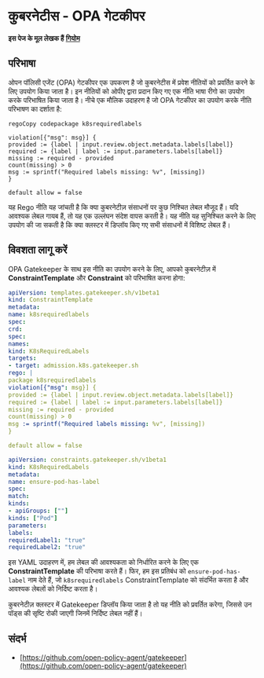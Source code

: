 # कुबरनेटीस - OPA गेटकीपर

**इस पेज के मूल लेखक हैं** [**गियोम**](https://www.linkedin.com/in/guillaume-chapela-ab4b9a196)

## परिभाषा

ओपन पॉलिसी एजेंट (OPA) गेटकीपर एक उपकरण है जो कुबरनेटीस में प्रवेश नीतियों को प्रवर्तित करने के लिए उपयोग किया जाता है। इन नीतियों को ओपीए द्वारा प्रदान किए गए एक नीति भाषा रीगो का उपयोग करके परिभाषित किया जाता है। नीचे एक मौलिक उदाहरण है जो OPA गेटकीपर का उपयोग करके नीति परिभाषण का दर्शाता है:
```rego
regoCopy codepackage k8srequiredlabels

violation[{"msg": msg}] {
provided := {label | input.review.object.metadata.labels[label]}
required := {label | label := input.parameters.labels[label]}
missing := required - provided
count(missing) > 0
msg := sprintf("Required labels missing: %v", [missing])
}

default allow = false
```
यह Rego नीति यह जांचती है कि क्या कुबरनेटीज़ संसाधनों पर कुछ निश्चित लेबल मौजूद हैं। यदि आवश्यक लेबल गायब हैं, तो यह एक उल्लंघन संदेश वापस करती है। यह नीति यह सुनिश्चित करने के लिए उपयोग की जा सकती है कि क्या क्लस्टर में डिप्लॉय किए गए सभी संसाधनों में विशिष्ट लेबल हैं।

## विवशता लागू करें

OPA Gatekeeper के साथ इस नीति का उपयोग करने के लिए, आपको कुबरनेटीज़ में **ConstraintTemplate** और **Constraint** को परिभाषित करना होगा:
```yaml
apiVersion: templates.gatekeeper.sh/v1beta1
kind: ConstraintTemplate
metadata:
name: k8srequiredlabels
spec:
crd:
spec:
names:
kind: K8sRequiredLabels
targets:
- target: admission.k8s.gatekeeper.sh
rego: |
package k8srequiredlabels
violation[{"msg": msg}] {
provided := {label | input.review.object.metadata.labels[label]}
required := {label | label := input.parameters.labels[label]}
missing := required - provided
count(missing) > 0
msg := sprintf("Required labels missing: %v", [missing])
}

default allow = false
```

```yaml
apiVersion: constraints.gatekeeper.sh/v1beta1
kind: K8sRequiredLabels
metadata:
name: ensure-pod-has-label
spec:
match:
kinds:
- apiGroups: [""]
kinds: ["Pod"]
parameters:
labels:
requiredLabel1: "true"
requiredLabel2: "true"
```
इस YAML उदाहरण में, हम लेबल की आवश्यकता को निर्धारित करने के लिए एक **ConstraintTemplate** की परिभाषा करते हैं। फिर, हम इस प्रतिबंध को `ensure-pod-has-label` नाम देते हैं, जो `k8srequiredlabels` ConstraintTemplate को संदर्भित करता है और आवश्यक लेबलों को निर्दिष्ट करता है।

कुबरनेटीज़ क्लस्टर में Gatekeeper डिप्लॉय किया जाता है तो यह नीति को प्रवर्तित करेगा, जिससे उन पॉड्स की सृष्टि रोकी जाएगी जिनमें निर्दिष्ट लेबल नहीं हैं।

## संदर्भ

* [https://github.com/open-policy-agent/gatekeeper](https://github.com/open-policy-agent/gatekeeper)
